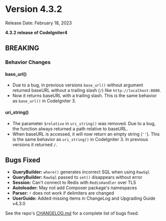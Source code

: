 # Version 4.3.2

Release Date: February 18, 2023

**4.3.2 release of CodeIgniter4**

<div class="contents" local="" depth="3">

</div>

## BREAKING

### Behavior Changes

#### base_url()

- Due to a bug, in previous versions `base_url()` without argument
  returned baseURL without a trailing slash (`/`) like
  `http://localhost:8080`.
- Now it returns baseURL with a trailing slash. This is the same
  behavior as `base_url()` in CodeIgniter 3.

#### uri_string()

- The parameter `$relative` in `uri_string()` was removed. Due to a bug,
  the function always returned a path relative to baseURL.
- When baseURL is accessed, it will now return an empty string (`''`).
  This is the same behavior as `uri_string()` in CodeIgniter 3. In
  previous versions it returned `/`.

## Bugs Fixed

- **QueryBuilder:** `where()` generates incorrect SQL when using
  `RawSql`
- **QueryBuilder:** `RawSql` passed to `set()` disappears without error
- **Session:** Can't connect to Redis with `RedisHandler` over TLS
- **Autoloader:** May not add Composer package's namespaces
- **Parser:** `!` does not work if delimiters are changed
- **UserGuide:** Added missing items in ChangeLog and Upgrading Guide
  v4.3.0

See the repo's
[CHANGELOG.md](https://github.com/codeigniter4/CodeIgniter4/blob/develop/CHANGELOG.md)
for a complete list of bugs fixed.
